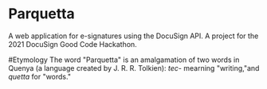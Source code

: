 # Parquetta
A web application for e-signatures using the DocuSign API. A project for the 2021 DocuSign Good Code Hackathon.

#Etymology
The word "Parquetta" is an amalgamation of two words in Quenya (a language created by J. R. R. Tolkien): _tec-_ mearning "writing,"and _quetta_ for "words."  
